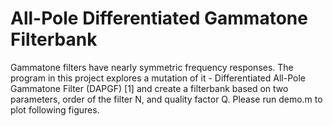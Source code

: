 # All-Pole Differentiated Gammatone Filterbank
Gammatone filters have nearly symmetric frequency responses. The program in this project explores a mutation of it - Differentiated All-Pole Gammatone Filter (DAPGF) [1] and create a filterbank based on two parameters, order of the filter N, and quality factor Q. 
Please run demo.m to plot following figures.

